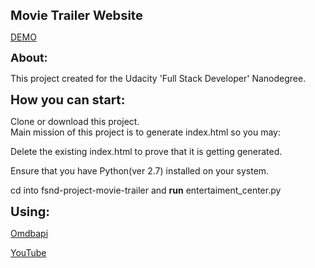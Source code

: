 <p><span style="font-size:20px"><strong>Movie Trailer Website</strong></span></p>

<p><a href= "">DEMO</a></p>

<p><span style="font-size:18px"><strong>About:</strong></span></p>

<p>This project created for the Udacity &#39;Full Stack Developer&#39; Nanodegree.</p>

<p><span style="font-size:20px"><strong>How you can start:</strong></span></p>

<p>Clone or download this project.<br />
Main mission of this project is to generate index.html so you may:</p>

<p>Delete the existing index.html to prove that it is getting generated.</p>

<p>Ensure that you have Python(ver 2.7) installed on your system.</p>

<p>cd into fsnd-project-movie-trailer and <strong>run</strong> entertaiment_center.py</p>



<p><span style="font-size:20px"><strong>Using:</strong></span></p>

<a href = "http://www.omdbapi.com/">Omdbapi</a>

<a href = "http://www.youtube.com/">YouTube</a>
